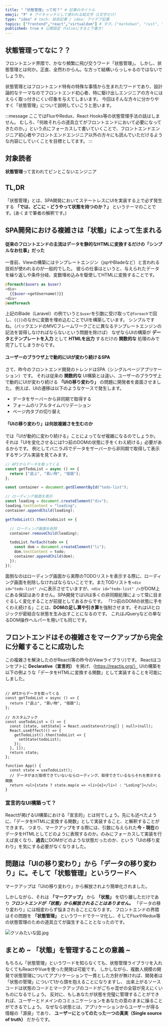 ```yaml
---
title: "「状態管理」って何？" # 記事のタイトル
emoji: "❓" # アイキャッチとして使われる絵文字（1文字だけ）
type: "idea" # tech: 技術記事 / idea: アイデア記事
topics: ["frontend","react","virtualdom"] # タグ。["markdown", "rust", "aws"]のように指定する
published: true # 公開設定（falseにすると下書き）
---
```


## 状態管理ってなに？？

フロントエンド界隈で、かなり頻繁に飛び交うワード「状態管理」。
しかし、状態管理とは何か。正直、全然わからん。な方って結構いらっしゃるのではないでしょうか。

状態管理とはフロントエンド特有の特殊な事情から生まれたワードであり、設計論的なテーマなのでフロントエンド初心者、特に駆け出しエンジニアの方々にはえらく取っ付きにくい印象を与えてしまいます。
今回はそんな方々に分かりやすく「状態管理」について説明していこうと思います。

:::message
ここではFluxやRedux、React Hooks等の状態管理手法の話はしません。
むしろ、「何故それらの道具立てがフロントエンドにおいて必要になってきたのか。」という点にフォーカスして書いていくことで、フロントエンドエンジニア初心者やフロントエンドエンジニア以外の方々にも読んでいただけるような内容にしていくことを目標としてます。
:::

## 対象読者
**状態管理**って言われてピンとこないエンジニア

## TL,DR
「状態管理」とは、SPA開発においてステートレスにUIを実装する上で必ず発生する **「では、どこに・どうやって状態を持つのか？」** というテーマのことです。(あくまで筆者の解釈です。) 

## SPA開発における複雑さは「状態」によって生まれる

#### 従来のフロントエンドの主流はデータを静的なHTMLに変換するだけの「シンプルなお仕事」だった
一昔前、Viewの構築にはテンプレートエンジン（jspやBladeなど）と言われる技術が使われるのが一般的でした。
彼らの仕事はというと、与えられたデータを繰り返しや条件分岐、変数埋め込みを駆使してHTMLに変換することです。

```php
@foreach($users as $user)
<div>
  {{$user->getUsername()}}
<div>
@endforeach
```

上記のBlade（Laravel）の例でいうと`$user`を引数に受け取って`@foreach`で回し、`{{}}`のなかに変数を埋め込むことでUIを構築しています。
シンプルですね。（バックエンドのMVCフレームワークごとに異なるテンプレートエンジンの記法を習得しなければならないという問題を除けば）
なぜならUIの構築が **データとテンプレートを入力** として **HTMLを出力** するだけの **関数的な** 処理のみで完了してしまうからです。

#### ユーザーのブラウザ上で動的にUIが変わり続けるSPA

さて、昨今のフロントエンド開発のトレンドはSPA（シングルページアプリケーション）です。
それは従来の **関数的な** UI構築とは違い、ユーザーのブラウザ上で動的にUIが変わり続ける **「UIの移り変わり」** の問題に開発者を直面させました。
例えば、UIの遷移は以下のようなケースで発生します。

- データをサーバーから非同期で取得する
- フォームのリアルタイムバリデーション
- ページ内タブの切り替え

#### 「UIの移り変わり」は何故複雑さを生むのか

では「UIが動的に変わり続ける」ことによってなぜ複雑になるのでしょうか。
それは「UIを変化させるには1つ前のDOMの状態に手をくわえ続ける」必要があるからです。
例としてバニラJSでデータをサーバーから非同期で取得して表示するサンプル実装を見てみます。

```ts
// APIからデータを取ってくる
const getTodoList = async () => {
  return ["遊ぶ", "買い物", "宿題"];
};

const container = document.getElementById("todo-list");

// ローディング画面を表示
const loading = document.createElement("div");
loading.textContent = "loading";
container.appendChild(loading);

getTodoList().then(todoList => {

  // ローディング画面を削除
  container.removeChild(loading);

  todoList.forEach(todo => {
    const dom = document.createElement("li");
    dom.textContent = todo;
    container.appendChild(dom);
  });
});

```

面倒なのはローディング画面から実際のTODOリストを表示する際に、ローディング画面を削除しなければならないことです。またTODリストを`<div id="todo-list" />`に表示させていますが、`<div id="todo-list" />`がDOM上にある保証はありません。SPA開発ではUIは多くの非同期処理によって常に目まぐるしく変化することが前提としてあるからです。
「1つ前のDOMの状態に手をくわえ続ける」ことは、**DOMの足し算や引き算**を強制させます。それはUIとロジックが密結合な状態を生み出すことになるのです。
これはJQueryなどの単なるDOM操作ヘルパーを用いても同じです。

## フロントエンドはその複雑さをマークアップから完全に分離することに成功した

この複雑さを解決したのがReact(等の昨今のViewライブラリ)です。
Reactはコンセプトに **Declarative（宣言的）** を掲げ、（https://reactjs.org/）
UIの構築を以下の例ような「データをHTMLに変換する関数」として実装することを可能にしました。

```tsx

// APIからデータを取ってくる
const getTodoList = async () => {
  return ["遊ぶ", "買い物", "宿題"];
};

// カスタムフック
const useTodoList = () => {
  const [state, setState] = React.useState<string[] | null>(null);
  React.useEffect(() => {
    getTodoList().then(todoList => {
      setState(todoList);
    });
  }, []);
  return state;
};

function App() {
  const state = useTodoList();
  // データがまだ取得できていないならローディング、取得できているならそれを表示する関数
  return <ul>{state ? state.map(e => <li>{e}</li>) : "Loding"}</ul>;
}

```

### 宣言的なUI構築って？

Reactが掲げるUI構築における「宣言的」とは何でしょう。先にも述べたように、「データをHTMLに変換する関数」として実装すること、と解釈することができます。
つまり、マークアップをする際には、引数に与えられた**今・現在**のデータをHTMLとしてどのように表現するのか。のみにフォーカスして実装を行えば良くなり、**過去**にDOMがどのような状態だったのか、という「UIの移り変わり」を気にする必要がなくなりました。

## 問題は「UIの移り変わり」から「データの移り変わり」に。そして「状態管理」というワードへ

マークアップは「UIの移り変わり」から解放されより簡単化されました。

しかしながら、それは **「マークアップ」** から **「状態」** を切り離しただけであり ***フロントエンドが「状態」から解放されることはありません。*** 「データの移り変わり」には相変わらず悩まされることになります。
フロントエンドの界隈はその問題を **「状態管理」** というワードでテーマ化し、そしてFluxやRedux等の状態管理のための道具立てが誕生することとなったのです。

![クソみたいな図.jpg](https://storage.googleapis.com/zenn-user-upload/9r6nfkyu4z2phv0epnzvxs1o34ie)
## まとめ ~ 「状態」を管理することの意義 ~
もちろん「状態管理」というワードを知らなくても、状態管理ライブラリを入れなくてもReactやVueを使った開発は可能です。
しかしながら、複数人規模の開発で状態管理についてアプリケーションで一貫とした方針が無ければ、開発者は「状態の管理」について1から頭を抱えることになりますし、
出来上がるソースコードは状態のコードとマークアップのコードがごちゃ混ぜの全容が見えにくいものになるでしょう。
反対に、もしあなたが状態を完璧に管理することができれば、ユーザーとドメインのコミュニケーションをあなたの意のままに操ることができるでしょう。
なぜなら状態とは、アプリケーションからユーザーが得る情報の「源泉」であり、 **ユーザーにとってのたった一つの真実（Single source of truth）** だからです。


